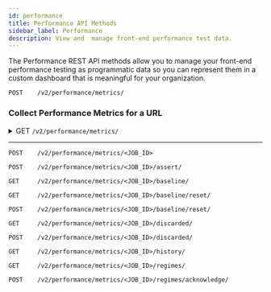 ```yaml
---
id: performance
title: Performance API Methods
sidebar_label: Performance
description: View and  manage front-end performance test data.
---
```


The Performance REST API methods allow you to manage your front-end performance testing as programmatic data so you can represent them in a custom dashboard that is meaningful for your organization.

`POST	 /v2/performance/metrics/`
### Collect Performance Metrics for a URL

<details><summary><span className="api get">GET</span> <code>/v2/performance/metrics/</code></summary>
<p/>

Retrieves the results of performance tests run by the requesting account for the specified URL and returns the metric values for those tests.

#### Parameters

<table id="table-api">
  <tbody>
    <tr>
     <td><code>page_url</code></td>
     <td><p><small>| QUERY | REQUIRED | STRING |</small></p><p>The URL used in the test.</p></td>
    </tr>
  </tbody>
  <tbody>
    <tr>
     <td><code>metric_names</code></td>
     <td><p><small>| QUERY | OPTIONAL | ARRAY of STRINGS |</small></p><p>Provide a list of specific metric values to return. If omitted, the result includes all metrics. See <a href="/performance/one-page#metric-values">Performance Metric Values</a> for a list of supported metrics.</p></td>
    </tr>
  </tbody>
  <tbody>
    <tr>
     <td><code>start_date</code></td>
     <td><p><small>| QUERY | OPTIONAL | DATE_TIME STRING |</small></p><p>Filter results based on tests run on or after this date.</p></td>
    </tr>
  </tbody>
  <tbody>
    <tr>
     <td><code>end_date</code></td>
     <td><p><small>| BODY | OPTIONAL | DATE-TIME STRING |</small></p><p>Filter results based on tests run on or before this date.</p></td>
    </tr>
  </tbody>
</table>

```jsx title="Sample Request"
curl --location --request POST 'https://api.staging.saucelabs.net/team-management/v1/users/' \
--header 'Content-Type: application/json' \
--header 'Authorization: Basic USERNAME:ACCESS_KEY' \
--data-raw '{
    "first_name": "Jim",
    "last_name": "Smith",
    "email": "jsmith@icloud.com",
    "username": "jsmith",
    "password": "$m1th*RULES",
    "role": 4,
    "team": "b3de7078b79841b59d2e54127269afe3"
}'
```

#### Responses

<table id="table-api">
<tbody>
  <tr>
    <td><code>201</code></td>
    <td colSpan='2'>Success. User created.</td>
  </tr>
</tbody>
<tbody>
  <tr>
    <td><code>401</code></td>
    <td colSpan='2'>Unauthorized.</td>
  </tr>
</tbody>
<tbody>
  <tr>
    <td><code>400</code></td>
    <td colSpan='2'>Bad input.</td>
  </tr>
</tbody>
<tbody>
  <tr>
    <td><code>404</code></td>
    <td colSpan='2'>Not found.</td>
  </tr>
</tbody>
</table>

```jsx title="Sample Response"
{
    "id": "631dfdc7c20f499e9f9de19680543c35",
    "username": "jsmith",
    "email": "jsmith@icloud.com",
    "first_name": "Jim",
    "last_name": "Smith",
    "is_active": true,
    "created_at": "2021-04-06T16:35:02.047237Z",
    "updated_at": "2021-04-06T16:35:02.713149Z",
    "teams": [
        {
            "id": "b3de7078b79841b59d2e54127269afe3",
            "name": "Doc-Team",
            "settings": {
                "virtual_machines": 100,
                "real_devices": 0,
                "live_only": true
            },
            "group": {...},
            "is_default": false,
            "org_uuid": "bed0a8a559404117b3d10d3bfff4c8ab"
        }
    ],
    "roles": [
        {
            "name": "team admin",
            "role": 4
        }
    ],
    "is_staff": false,
    "is_superuser": false,
    "user_type": "subaccount",
    "groups": [...],
    "organization": {...},
    "is_organization_admin": false,
    "is_team_admin": true
}
```
</details>

---

`POST	 /v2/performance/metrics/<JOB_ID>`

`POST	 /v2/performance/metrics/<JOB_ID>/assert/`

`GET	 /v2/performance/metrics/<JOB_ID>/baseline/`

`GET	 /v2/performance/metrics/<JOB_ID>/baseline/reset/`

`POST	 /v2/performance/metrics/<JOB_ID>/baseline/reset/`

`GET	 /v2/performance/metrics/<JOB_ID>/discarded/`

`POST	 /v2/performance/metrics/<JOB_ID>/discarded/`

`GET	 /v2/performance/metrics/<JOB_ID>/history/`

`GET	 /v2/performance/metrics/<JOB_ID>/regimes/`

`POST	 /v2/performance/metrics/<JOB_ID>/regimes/acknowledge/`
